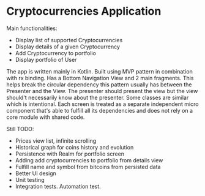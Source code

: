 # Cryptocurrencies Application

Main functionalities:

* Display list of supported Cryptocurrencies
* Display details of a given Cryptocurrency
* Add Cryptocurrency to portfolio
* Display portfolio of User


The app is written mainly in Kotlin. 
Built using MVP pattern in combination with rx binding.
Has a Bottom Navigation View and 2 main fragments.
This helps break the circular dependency this pattern usually has between the Presenter and the View. The presenter should 
present the view but the view should't necessarily know about the presenter.
Some classes are similar which is intentional. Each screen is treated as a separate independent micro component that's able to 
fulfill all its dependencies and does not rely on a core module with shared code.

Still TODO:

* Prices view list, infinite scrolling
* Historical graph for coins history and evolution
* Persistence with Realm for portfolio screen
* Adding add cryptocurrencies to portfolio from details view
* Fulfill name and symbol from bitcoins from persisted data
* Better UI design
* Unit testing
* Integration tests. Automation test.